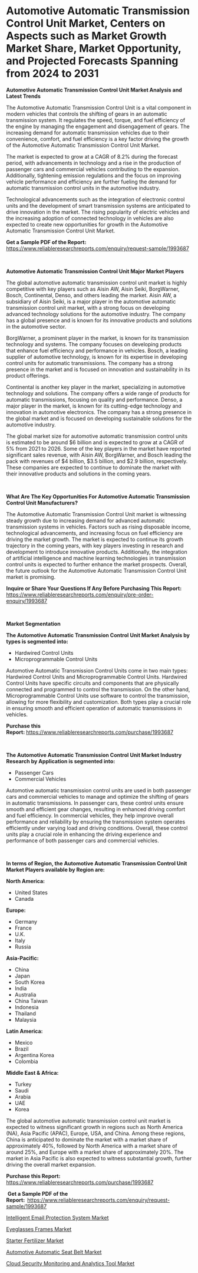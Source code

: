 <p><h1>Automotive Automatic Transmission Control Unit Market, Centers on Aspects such as Market Growth Market Share, Market Opportunity, and Projected Forecasts Spanning from 2024 to 2031</h1></p><p><strong>Automotive Automatic Transmission Control Unit Market Analysis and Latest Trends</strong></p>
<p><p>The Automotive Automatic Transmission Control Unit is a vital component in modern vehicles that controls the shifting of gears in an automatic transmission system. It regulates the speed, torque, and fuel efficiency of the engine by managing the engagement and disengagement of gears. The increasing demand for automatic transmission vehicles due to their convenience, comfort, and fuel efficiency is a key factor driving the growth of the Automotive Automatic Transmission Control Unit Market.</p><p>The market is expected to grow at a CAGR of 8.2% during the forecast period, with advancements in technology and a rise in the production of passenger cars and commercial vehicles contributing to the expansion. Additionally, tightening emission regulations and the focus on improving vehicle performance and efficiency are further fueling the demand for automatic transmission control units in the automotive industry.</p><p>Technological advancements such as the integration of electronic control units and the development of smart transmission systems are anticipated to drive innovation in the market. The rising popularity of electric vehicles and the increasing adoption of connected technology in vehicles are also expected to create new opportunities for growth in the Automotive Automatic Transmission Control Unit Market.</p></p>
<p><strong>Get a Sample PDF of the Report:&nbsp;</strong> <a href="https://www.reliableresearchreports.com/enquiry/request-sample/1993687">https://www.reliableresearchreports.com/enquiry/request-sample/1993687</a></p>
<p>&nbsp;</p>
<p><strong>Automotive Automatic Transmission Control Unit Major Market Players</strong></p>
<p><p>The global automotive automatic transmission control unit market is highly competitive with key players such as Aisin AW, Aisin Seiki, BorgWarner, Bosch, Continental, Denso, and others leading the market. Aisin AW, a subsidiary of Aisin Seiki, is a major player in the automotive automatic transmission control unit market, with a strong focus on developing advanced technology solutions for the automotive industry. The company has a global presence and is known for its innovative products and solutions in the automotive sector.</p><p>BorgWarner, a prominent player in the market, is known for its transmission technology and systems. The company focuses on developing products that enhance fuel efficiency and performance in vehicles. Bosch, a leading supplier of automotive technology, is known for its expertise in developing control units for automatic transmissions. The company has a strong presence in the market and is focused on innovation and sustainability in its product offerings.</p><p>Continental is another key player in the market, specializing in automotive technology and solutions. The company offers a wide range of products for automatic transmissions, focusing on quality and performance. Denso, a major player in the market, is known for its cutting-edge technology and innovation in automotive electronics. The company has a strong presence in the global market and is focused on developing sustainable solutions for the automotive industry.</p><p>The global market size for automotive automatic transmission control units is estimated to be around $6 billion and is expected to grow at a CAGR of 5% from 2021 to 2026. Some of the key players in the market have reported significant sales revenue, with Aisin AW, BorgWarner, and Bosch leading the pack with revenues of $4 billion, $3.5 billion, and $2.9 billion, respectively. These companies are expected to continue to dominate the market with their innovative products and solutions in the coming years.</p></p>
<p>&nbsp;</p>
<p><strong>What Are The Key Opportunities For Automotive Automatic Transmission Control Unit Manufacturers?</strong></p>
<p><p>The Automotive Automatic Transmission Control Unit market is witnessing steady growth due to increasing demand for advanced automatic transmission systems in vehicles. Factors such as rising disposable income, technological advancements, and increasing focus on fuel efficiency are driving the market growth. The market is expected to continue its growth trajectory in the coming years, with key players investing in research and development to introduce innovative products. Additionally, the integration of artificial intelligence and machine learning technologies in transmission control units is expected to further enhance the market prospects. Overall, the future outlook for the Automotive Automatic Transmission Control Unit market is promising.</p></p>
<p><strong>Inquire or Share Your Questions If Any Before Purchasing This Report:</strong> <a href="https://www.reliableresearchreports.com/enquiry/pre-order-enquiry/1993687">https://www.reliableresearchreports.com/enquiry/pre-order-enquiry/1993687</a></p>
<p>&nbsp;</p>
<p><strong>Market Segmentation</strong></p>
<p><strong>The Automotive Automatic Transmission Control Unit Market Analysis by types is segmented into:</strong></p>
<p><ul><li>Hardwired Control Units</li><li>Microprogrammable Control Units</li></ul></p>
<p><p>Automotive Automatic Transmission Control Units come in two main types: Hardwired Control Units and Microprogrammable Control Units. Hardwired Control Units have specific circuits and components that are physically connected and programmed to control the transmission. On the other hand, Microprogrammable Control Units use software to control the transmission, allowing for more flexibility and customization. Both types play a crucial role in ensuring smooth and efficient operation of automatic transmissions in vehicles.</p></p>
<p><strong>Purchase this Report:&nbsp;</strong><a href="https://www.reliableresearchreports.com/purchase/1993687">https://www.reliableresearchreports.com/purchase/1993687</a></p>
<p>&nbsp;</p>
<p><strong>The Automotive Automatic Transmission Control Unit Market Industry Research by Application is segmented into:</strong></p>
<p><ul><li>Passenger Cars</li><li>Commercial Vehicles</li></ul></p>
<p><p>Automotive automatic transmission control units are used in both passenger cars and commercial vehicles to manage and optimize the shifting of gears in automatic transmissions. In passenger cars, these control units ensure smooth and efficient gear changes, resulting in enhanced driving comfort and fuel efficiency. In commercial vehicles, they help improve overall performance and reliability by ensuring the transmission system operates efficiently under varying load and driving conditions. Overall, these control units play a crucial role in enhancing the driving experience and performance of both passenger cars and commercial vehicles.</p></p>
<p>&nbsp;</p>
<p><strong>In terms of Region, the Automotive Automatic Transmission Control Unit Market Players available by Region are:</strong></p>
<p>
    <p> <strong> North America: </strong>
        <ul>
            <li>United States</li>
            <li>Canada</li>
        </ul>
        </p> 
    <p> <strong> Europe: </strong>
        <ul>
            <li>Germany</li>
            <li>France</li>
            <li>U.K.</li>
            <li>Italy</li>
            <li>Russia</li>
        </ul>
        </p> 
    <p> <strong> Asia-Pacific: </strong>
        <ul>
            <li>China</li>
            <li>Japan</li>
            <li>South Korea</li>
            <li>India</li>
            <li>Australia</li>
            <li>China Taiwan</li>
            <li>Indonesia</li>
            <li>Thailand</li>
            <li>Malaysia</li>
        </ul>
        </p> 
    <p> <strong> Latin America: </strong>
        <ul>
            <li>Mexico</li>
            <li>Brazil</li>
            <li>Argentina Korea</li>
            <li>Colombia</li>
        </ul>
        </p> 
    <p> <strong> Middle East & Africa: </strong>
        <ul>
            <li>Turkey</li>
            <li>Saudi</li>
            <li>Arabia</li>
            <li>UAE</li>
            <li>Korea</li>
        </ul>
    </p>
    </p>
<p><p>The global automotive automatic transmission control unit market is expected to witness significant growth in regions such as North America (NA), Asia Pacific (APAC), Europe, USA, and China. Among these regions, China is anticipated to dominate the market with a market share of approximately 40%, followed by North America with a market share of around 25%, and Europe with a market share of approximately 20%. The market in Asia Pacific is also expected to witness substantial growth, further driving the overall market expansion.</p></p>
<p><strong>Purchase this Report: </strong><a href="https://www.reliableresearchreports.com/purchase/1993687">https://www.reliableresearchreports.com/purchase/1993687</a></p>
<p>&nbsp;<strong>Get a Sample PDF of the Report:&nbsp;&nbsp;</strong><a href="https://www.reliableresearchreports.com/enquiry/request-sample/1993687">https://www.reliableresearchreports.com/enquiry/request-sample/1993687</a></p>
<p><strong></strong></p>
<p><p><a href="https://bubble-tree-ea4.notion.site/Global-Intelligent-Email-Protection-System-Market-by-Types-Applications-and-Major-Players-with-Re-c962b72da9f04e62b752fdb9e4e9997d">Intelligent Email Protection System Market</a></p><p><a href="https://view.publitas.com/reportprime-1/eyeglasses-frames-market-size-share-trends-analysis-report-by-application-regional-outlook-competitive-strategies-and-segment-forecasts-2024-2031/">Eyeglasses Frames Market</a></p><p><a href="https://view.publitas.com/reportprime-1/global-starter-fertilizer-market-size-and-market-trends-insights-and-projections-from-2024-to-2031/">Starter Fertilizer Market</a></p><p><a href="https://github.com/ruddyyedelwadw/Market-Research-Report-List-1/blob/main/automotive-automatic-seat-belt-market.md">Automotive Automatic Seat Belt Market</a></p><p><a href="https://thundering-castanet-c65.notion.site/Cloud-Security-Monitoring-and-Analytics-Tool-Market-Research-Report-Forecasted-for-Period-from-2024--14f0c8c976b142f39e3aba34e01635ee">Cloud Security Monitoring and Analytics Tool Market</a></p></p>